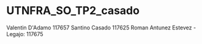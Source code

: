 # UTNFRA_SO_TP2_casado
Valentin D'Adamo            117657
Santino Casado              117625
Roman Antunez Estevez - Legajo: 117675
